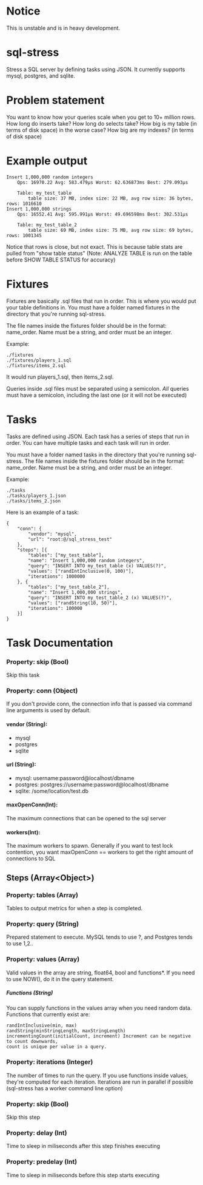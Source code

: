 # Notice

This is unstable and is in heavy development. 

# sql-stress
Stress a SQL server by defining tasks using JSON. It currently supports mysql, postgres, and sqlite. 

# Problem statement

You want to know how your queries scale when you get to 10+ million rows. How long do inserts take? How long do selects take? How big is my table (in terms of disk space) in the worse case? How big are my indexes? (in terms of disk space)

# Example output

	Insert 1,000,000 random integers
		Qps: 16970.22 Avg: 583.479µs Worst: 62.636873ms Best: 279.093µs  

		Table: my_test_table
			table size: 37 MB, index size: 22 MB, avg row size: 36 bytes, rows: 1016610 
	Insert 1,000,000 strings
		Qps: 16552.41 Avg: 595.991µs Worst: 49.696598ms Best: 302.531µs 

		Table: my_test_table_2
			table size: 69 MB, index size: 75 MB, avg row size: 69 bytes, rows: 1001345 


Notice that rows is close, but not exact. This is because table stats are pulled from "show table status" (Note: ANALYZE TABLE is run on the table before SHOW TABLE STATUS for accuracy)



# Fixtures

Fixtures are basically .sql files that run in order. This is where you would put your table definitions in. You must have a folder named fixtures in the directory that you're running sql-stress.

The file names inside the fixtures folder should be in the format: name_order. Name must be a string, and order must be an integer.

Example:

    ./fixtures
    ./fixtures/players_1.sql
    ./fixtures/items_2.sql
  
It would run players_1.sql, then items_2.sql. 

Queries inside .sql files must be separated using a semicolon. _All_ queries must have a semicolon, including the last one (or it will not be executed)

# Tasks

Tasks are defined using JSON. Each task has a series of steps that run in order. You can have multiple tasks and each task will run in order.

You must have a folder named tasks in the directory that you're running sql-stress. The file names inside the fixtures folder should be in the format: name_order. Name must be a string, and order must be an integer.

Example:

    ./tasks
    ./tasks/players_1.json
    ./tasks/items_2.json
    
Here is an example of a task:

    {
		"conn": {
			"vendor": "mysql",
			"url": "root:@/sql_stress_test"
		},
    	"steps": [{
    		"tables": ["my_test_table"],
    		"name": "Insert 1,000,000 random integers",
    		"query": "INSERT INTO my_test_table (x) VALUES(?)",
    		"values": ["randIntInclusive(0, 100)"],
    		"iterations": 1000000
    	}, {
    		"tables": ["my_test_table_2"],
    		"name": "Insert 1,000,000 strings",
    		"query": "INSERT INTO my_test_table_2 (x) VALUES(?)",
    		"values": ["randString(10, 50)"],
    		"iterations": 100000
    	}]
    }

# Task Documentation

### Property: skip (Bool)
  Skip this task
  
### Property: conn (Object)

If you don't provide conn, the connection info that is passed via command line arguments is used by default.

#### vendor (String): 
- mysql
- postgres
- sqlite

#### url (String):
- mysql: username:password@localhost/dbname
- postgres: postgres://username:password@localhost/dbname
- sqlite: /some/location/test.db

#### maxOpenConn(Int): 

The maximum connections that can be opened to the sql server

#### workers(Int): 

The maximum workers to spawn. Generally if you want to test lock contention, you want maxOpenConn == workers to get the right amount of connections to SQL

## Steps (Array\<Object\>)

### Property: tables (Array)
  Tables to output metrics for when a step is completed. 
  
### Property: query (String)
  Prepared statement to execute. MySQL tends to use ?, and Postgres tends to use $1,$2..
  
### Property: values (Array)
  Valid values in the array are string, float64, bool and functions*. If you need to use NOW(), do it in the query statement. 
  
##### Functions (String)
  You can supply functions in the values array when you need random data. Functions that currently exist are:
  
    randIntInclusive(min, max)
    randString(minStringLength, maxStringLength)
    incrementingCount(initialCount, increment) Increment can be negative to count downwards,
    count is unique per value in a query.
    
### Property: iterations (Integer)
   The number of times to run the query. If you use functions inside values, they're computed for each iteration. Iterations are run in parallel if possible (sql-stress has a worker command line option)
   
### Property: skip (Bool)
  Skip this step

### Property: delay (Int)
  Time to sleep in miliseconds after this step finishes executing

### Property: predelay (Int)
  Time to sleep in miliseconds before this step starts executing  






